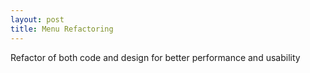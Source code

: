 ```yaml
---
layout: post
title: Menu Refactoring
---
```


Refactor of both code and design for better performance and usability
